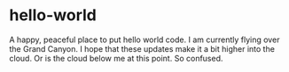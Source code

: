 # hello-world
A happy, peaceful place to put hello world code.  I am currently flying over the Grand Canyon.  I hope that these updates make it a bit higher into the cloud.  Or is the cloud below me at this point.  So confused.
